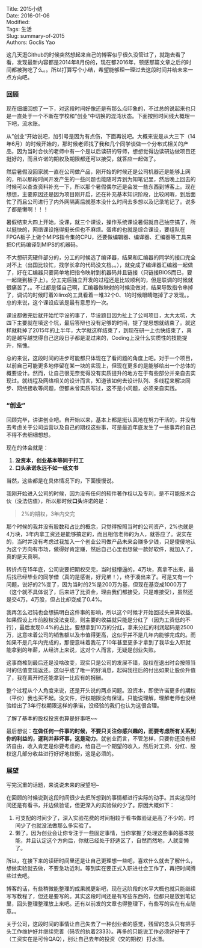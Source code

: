 Title: 2015小结  
Date: 2016-01-06  
Modified:    
Tags: 生活  
Slug: summary-of-2015  
Authors: Goclis Yao  

这几天逛Github的时候突然想起来自己的博客似乎很久没管过了，就跑去看了看，发现最新内容都是2014年8月份的，现在都2016年，顿感那篇文章之后的时间都被狗吃了么。。所以打算写个小结，希望能够理一理过去这段时间并给未来一点方向吧。

### 回顾
现在细细回想了一下，对这段时间好像还是有那么点印象的，不过总的说起来也只是一直处于一个不断在学校和”创业“中切换的混沌状态。下面按照时间线大概理一下吧，流水账。

从”创业“开始说吧，加引号是因为有点伤，下面再说吧。大概来说是从大三下（14年6月）的时候开始的，那时候老师找了我和几个同学谈做一个分布式相关的产品，因为当时合伙的老师中有一个是以后读研的导师，想想觉得边读研边做项目还挺好的，而且许诺的期权及期限都还可以接受，就答应一起做了。

然后暑假没回家就一直在公司做产品，刚开始的时候还是公司机器还是能够上网的，所以那段时间开发产生的一些问题也能随时弄到为知笔记里，然后晚上回去的时候可以查查资料补充一下，所以那个暑假偶尔还是会发一些东西到博客上。现在想想，主要原因还是因为项目刚开启，还在补充基本知识阶段，比较闲暇，到后面忙了而且公司进行了内外网隔离后就基本没什么时间去多想以及记录笔记了。说多了都是懒啊！！！

暑假结束大四上开始，没课，就三个课设，操作系统课设暑假就自己抽空搞了，所以挺快的，网络课设拖得挺长但也不麻烦。蛋疼的也就是综合课设，要组队在FPGA板子上做个MIPS指令集的CPU，还要做编辑器、编译器、汇编器等工具来把C代码编译到MIPS的机器码。

不大想研究硬件部分的，分工的时候选了编译器，结果和汇编器的同学的接口完全对不上（出国比较忙，找学长拿的代码没文档。。），就变成了编译器汇编器一起做了，好在汇编器只要简单地把指令映射到机器码并且链接（只链接BIOS而已，要一起烧到板子上）。分工完后独立开发的过程还是比较顺利的，但是联调的时候就很痛苦了。。不过都是怪自己啊，汇编器做映射的时候没做对，结果导致指令串掉了，调试的时候盯着Xilinx的工具看着一堆32个0、1的时候眼睛瞎掉了才发现。。总的来说，这个课设应该是最有意思的一次。

课设都做完后就开始忙毕设的事了，毕设题目因为扯上了公司项目，太大太坑，大四下主要就在填这个坑，最后答辩也没有足够的时间，提了提思想就结束了。就这样就耗掉了2015年的上半年，大学就这样结束了，到现在研一上也快结束了，真的是越写越觉得自己这段日子都是混过来的，Coding上没什么实质性的技能提升，惭愧。

总的来说，这段时间的进步可能都只体现在了看问题的角度上吧。对于一个项目，以前自己可能更多地停留在某一块的实现上，但现在更多的是能够给出一个总体的概要设计。然而，让自己很无奈觉得没有实质提升的地方在于有些部分并亲自去实现过。就线程及网络相关的设计而言，知道该如何去设计队列、多线程来解决同步、网络接收等问题，但都未曾实质写过，这不是小问题，必须亲自实践。

### “创业”
回顾完毕，讲讲创业吧。自开始以来，基本上都是挺认真地在努力干活的，并没有去考虑关于公司运营以及自己的期权这些事，可是最近年底发生了一些事弄的自己不得不去细细想想。

现在的体会就是：

1. **没资本，创业基本等同于打工**
2. **口头承诺永远不如一纸文书**

当然，这些都是在具体情况下的，下面慢慢说。

我刚开始进入公司的时候，因为没有任何的软件著作权以及专利，是不可能技术合伙（没法估值），所以那时候**口头**许诺的是：

> 2%的期权，3年内交完

那个时候的我并没有股数和占比的概念，只觉得按照当时的公司资产，2%也就是4万块，3年内拿工资还是能够搞定的，而且相信老师的为人，就答应了。说实在的，当时并没有考虑过我加入一个创业公司做产品未来会赚多少钱，只是傻傻地认为这个方向有市场，做得好肯定赚，然后自己心里也想做一款好软件，就加入了，真的是天真啊。

转折点在15年底，公司说要把期权交完，当时挺懵逼的，4万块，真拿不出来，最后找已经毕业的同学借（真的是感谢，好兄弟！），终于凑出来了。可是又有一个问题，说好的2%变了，因为当时的2%是200万为基，但现在基变成1000万了（这个就不具体说了，后来进了比资金，理由我们都接受，只是难接受），虽然还是交4万，4万股，但占比却变成了0.4%。

我再怎么迟钝也会想搞明白这件事的影响，所以这个时候才开始回过头来算收益。如果假设上市前股权没法变现，则主要的收益就只能是分红了（因为工资低的不行），最后发现0.4%的占比，要想拿到10万的分红，拿来分红的利润起码是2500万，这意味着公司的销售额以及市值得更高，这似乎并不是几年内能够完成的。而如果不是几年内完成的，那便意味着我花了10年甚至更多才拿到了我毕业入职就能拿到的年薪，从经济上来说，这对个人而言，无疑是创业失败。

这事商榷到最后还是没啥改变，现实只是公司的发展不错，股权在退出时会按照当时的估值变现返还。这似乎成了唯一的好消息，起码我往后的付出如果让股价升值了，我在离开时还能拿到一比应有的报酬。

整个过程从个人角度来说，还是开头说的两点问题。没资本，即使许诺更多的期权（平价）我也买不起。没文件，行权期限没有保证。只能说理解，理解老师也没经验给出了3年行权期限这样的承诺，没经验的我们也认为这很合理。

了解了基本的股权投资也算是好事吧~~

最后想说：**在做任何一件事的时候，不要只关注你感兴趣的，而要考虑所有关系到你的利益的，逐利并非坏事，这是动力**。就创业而言，不管怎样，只要你还没有经济自由，收入肯定是你要考虑的，给自己一个期望的收入，然后对工资、分红、股权这几部分收益进行好好地权衡，这是必须的。

### 展望
写完沉重的话题，来说说未来的展望吧~

在回顾的时候说到这段时间很少去把所想到的事情都进行实际的动手。其实这段时间还是有看书，并边做验证，但更深入的实验做的少了。原因大概如下：

1. 可支配的时间少了，深入实验花费的时间相较于看书做验证是高了不少的，时间少了也就没法做那么多实验了。
2. 懒了。因为创业会让你专注于一些固定事情，当你掌握了处理这些事的基本技能，并且认定这个方向后，你就已经处于舒适区了，自然而然地，人就变懒了。

所以，在接下来的读研时间里还是让自己更理想一些吧，喜欢什么就去了解什么，想做实验就去做，不要急功近利。等到实在要正式入职进社会工作了，再把时间腾些过去吧。

博客的话，有些稍微能整理的成果就更新吧，现在这阶段的水平大概也就只能继续写写教程了，但还是要写的。其实这段时间还是有写些东西的，但都只是放到笔记里，回头整理整理放上来吧。还有以前发的文章也得整理下，有些写的实在有点随意。。

关于公司，这段时间的事情让自己失去了一种创业者的感觉，残留的念头只有把手头工作维护好并继续完善（码农的执着2333）。再多的只能说工作必须好好干了（工资实在是可怜QAQ），别让自己去年的投资（交的期权）打水漂。

